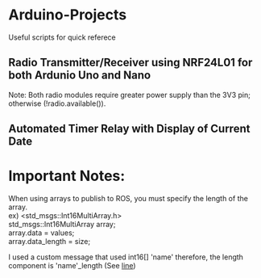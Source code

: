 # Arduino-Projects

Useful scripts for quick referece

## Radio Transmitter/Receiver using NRF24L01 for both Ardunio Uno and Nano
Note: Both radio modules require greater power supply than the 3V3 pin; otherwise (!radio.available()).

## Automated Timer Relay with Display of Current Date



# Important Notes:
When using arrays to publish to ROS, you must specify the length of the array. <br>
ex) <std_msgs::Int16MultiArray.h> <br>
std_msgs::Int16MultiArray array; <br>
array.data = values; <br>
array.data_length = size; <br>

I used a custom message that used int16[] 'name' therefore, the length component is 'name'_length (See [line](https://github.com/DreVinciCode/Arduino-Projects/blob/185e4d3f077a6208feb96d9a88b89362341413d1/ROS/customMessageROS/customMessageROS.ino#L34))
